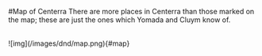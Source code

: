 <!--Map of Centerra-->
#Map of Centerra
There are more places in Centerra than those marked on the map; these are just the ones which Yomada and Cluym know of.

<br>
![img](/images/dnd/map.png){#map}

<style>#map {border:3px solid black; } </style>
<script src= "https://cdnjs.cloudflare.com/ajax/libs/elevatezoom/3.0.8/jquery.elevatezoom.min.js"></script>
<script>$("#map").elevateZoom( {zoomType:"lens", lensSize:150, containsLensZoom:true} );</script>